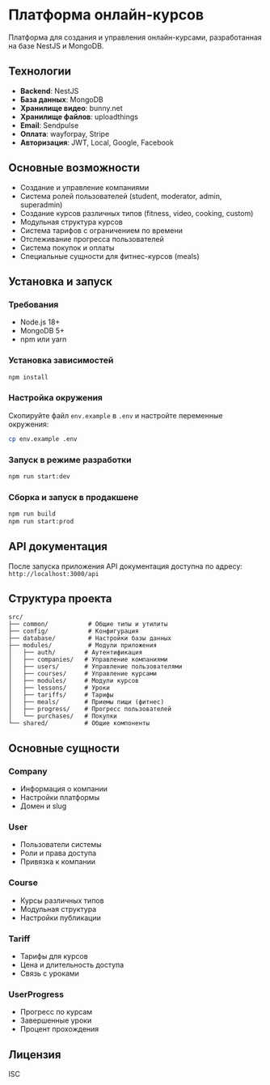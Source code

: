 # Платформа онлайн-курсов

Платформа для создания и управления онлайн-курсами, разработанная на базе NestJS и MongoDB.

## Технологии

- **Backend**: NestJS
- **База данных**: MongoDB
- **Хранилище видео**: bunny.net
- **Хранилище файлов**: uploadthings
- **Email**: Sendpulse
- **Оплата**: wayforpay, Stripe
- **Авторизация**: JWT, Local, Google, Facebook

## Основные возможности

- Создание и управление компаниями
- Система ролей пользователей (student, moderator, admin, superadmin)
- Создание курсов различных типов (fitness, video, cooking, custom)
- Модульная структура курсов
- Система тарифов с ограничением по времени
- Отслеживание прогресса пользователей
- Система покупок и оплаты
- Специальные сущности для фитнес-курсов (meals)

## Установка и запуск

### Требования

- Node.js 18+
- MongoDB 5+
- npm или yarn

### Установка зависимостей

```bash
npm install
```

### Настройка окружения

Скопируйте файл `env.example` в `.env` и настройте переменные окружения:

```bash
cp env.example .env
```

### Запуск в режиме разработки

```bash
npm run start:dev
```

### Сборка и запуск в продакшене

```bash
npm run build
npm run start:prod
```

## API документация

После запуска приложения API документация доступна по адресу: `http://localhost:3000/api`

## Структура проекта

```
src/
├── common/           # Общие типы и утилиты
├── config/           # Конфигурация
├── database/         # Настройки базы данных
├── modules/          # Модули приложения
│   ├── auth/        # Аутентификация
│   ├── companies/   # Управление компаниями
│   ├── users/       # Управление пользователями
│   ├── courses/     # Управление курсами
│   ├── modules/     # Модули курсов
│   ├── lessons/     # Уроки
│   ├── tariffs/     # Тарифы
│   ├── meals/       # Приемы пищи (фитнес)
│   ├── progress/    # Прогресс пользователей
│   └── purchases/   # Покупки
└── shared/          # Общие компоненты
```

## Основные сущности

### Company
- Информация о компании
- Настройки платформы
- Домен и slug

### User
- Пользователи системы
- Роли и права доступа
- Привязка к компании

### Course
- Курсы различных типов
- Модульная структура
- Настройки публикации

### Tariff
- Тарифы для курсов
- Цена и длительность доступа
- Связь с уроками

### UserProgress
- Прогресс по курсам
- Завершенные уроки
- Процент прохождения

## Лицензия

ISC 